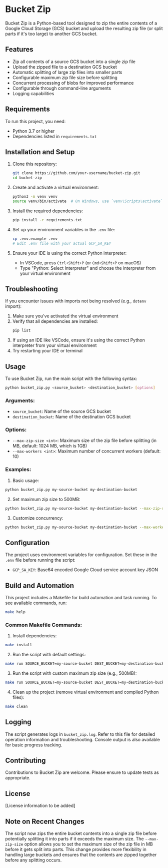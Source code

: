 # Bucket Zip

Bucket Zip is a Python-based tool designed to zip the entire contents of a Google Cloud Storage (GCS) bucket and upload the resulting zip file (or split parts if it's too large) to another GCS bucket.

## Features

- Zip all contents of a source GCS bucket into a single zip file
- Upload the zipped file to a destination GCS bucket
- Automatic splitting of large zip files into smaller parts
- Configurable maximum zip file size before splitting
- Concurrent processing of blobs for improved performance
- Configurable through command-line arguments
- Logging capabilities

## Requirements

To run this project, you need:

- Python 3.7 or higher
- Dependencies listed in `requirements.txt`

## Installation and Setup

1. Clone this repository:
   ```bash
   git clone https://github.com/your-username/bucket-zip.git
   cd bucket-zip
   ```

2. Create and activate a virtual environment:
   ```bash
   python3 -m venv venv
   source venv/bin/activate  # On Windows, use `venv\Scripts\activate`
   ```

3. Install the required dependencies:
   ```bash
   pip install -r requirements.txt
   ```

4. Set up your environment variables in the `.env` file:
   ```bash
   cp .env.example .env
   # Edit .env file with your actual GCP_SA_KEY
   ```

5. Ensure your IDE is using the correct Python interpreter:
   - In VSCode, press `Ctrl+Shift+P` (or `Cmd+Shift+P` on macOS)
   - Type "Python: Select Interpreter" and choose the interpreter from your virtual environment

## Troubleshooting

If you encounter issues with imports not being resolved (e.g., `dotenv` import):

1. Make sure you've activated the virtual environment
2. Verify that all dependencies are installed:
   ```bash
   pip list
   ```
3. If using an IDE like VSCode, ensure it's using the correct Python interpreter from your virtual environment
4. Try restarting your IDE or terminal

## Usage

To use Bucket Zip, run the main script with the following syntax:

```bash
python bucket_zip.py <source_bucket> <destination_bucket> [options]
```

### Arguments:

- `source_bucket`: Name of the source GCS bucket
- `destination_bucket`: Name of the destination GCS bucket

### Options:

- `--max-zip-size <int>`: Maximum size of the zip file before splitting (in MB, default: 1024 MB, which is 1GB)
- `--max-workers <int>`: Maximum number of concurrent workers (default: 10)

### Examples:

1. Basic usage:
```bash
python bucket_zip.py my-source-bucket my-destination-bucket
```

2. Set maximum zip size to 500MB:
```bash
python bucket_zip.py my-source-bucket my-destination-bucket --max-zip-size 500
```

3. Customize concurrency:
```bash
python bucket_zip.py my-source-bucket my-destination-bucket --max-workers 20
```

## Configuration

The project uses environment variables for configuration. Set these in the `.env` file before running the script:

- `GCP_SA_KEY`: Base64 encoded Google Cloud service account key JSON

## Build and Automation

This project includes a Makefile for build automation and task running. To see available commands, run:

```bash
make help
```

### Common Makefile Commands:

1. Install dependencies:
```bash
make install
```

2. Run the script with default settings:
```bash
make run SOURCE_BUCKET=my-source-bucket DEST_BUCKET=my-destination-bucket
```

3. Run the script with custom maximum zip size (e.g., 500MB):
```bash
make run SOURCE_BUCKET=my-source-bucket DEST_BUCKET=my-destination-bucket MAX_ZIP_SIZE=500
```

4. Clean up the project (remove virtual environment and compiled Python files):
```bash
make clean
```

## Logging

The script generates logs in `bucket_zip.log`. Refer to this file for detailed operation information and troubleshooting. Console output is also available for basic progress tracking.

## Contributing

Contributions to Bucket Zip are welcome. Please ensure to update tests as appropriate.

## License

[License information to be added]

## Note on Recent Changes

The script now zips the entire bucket contents into a single zip file before potentially splitting it into parts if it exceeds the maximum size. The `--max-zip-size` option allows you to set the maximum size of the zip file in MB before it gets split into parts. This change provides more flexibility in handling large buckets and ensures that the contents are zipped together before any splitting occurs.